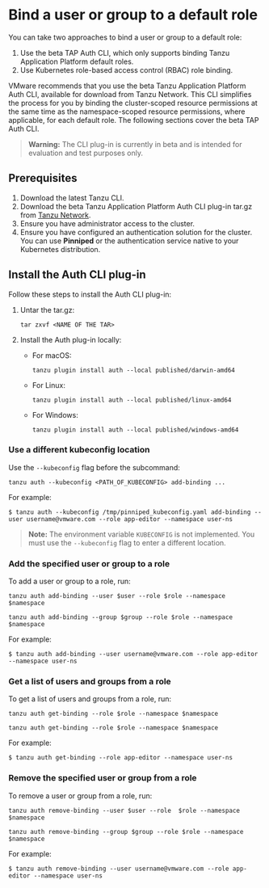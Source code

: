 # Bind a user or group to a default role

You can take two approaches to bind a user or group to a default role:

1. Use the beta TAP Auth CLI, which only supports binding Tanzu Application Platform default roles.
1. Use Kubernetes role-based access control (RBAC) role binding.

VMware recommends that you use the beta Tanzu Application Platform Auth CLI, available for download from Tanzu Network. This CLI simplifies the process for you by binding the cluster-scoped resource permissions at the same time as the namespace-scoped resource permissions, where applicable, for each default role. The following sections cover the beta TAP Auth CLI.

>**Warning:** The CLI plug-in is currently in beta and is intended for evaluation and test purposes only.

## <a id="prereqs"></a>Prerequisites

1. Download the latest Tanzu CLI.
1. Download the beta Tanzu Application Platform Auth CLI plug-in tar.gz from [Tanzu Network](https://network.tanzu.vmware.com/products/tap-auth).
1. Ensure you have administrator access to the cluster.
1. Ensure you have configured an authentication solution for the cluster. You can use **Pinniped** or the authentication service native to your Kubernetes distribution.


## <a id="install"></a>Install the Auth CLI plug-in

Follow these steps to install the Auth CLI plug-in:

1. Untar the tar.gz:

    ```
    tar zxvf <NAME OF THE TAR>
    ```

1. Install the Auth plug-in locally:

    - For macOS:

        ```
        tanzu plugin install auth --local published/darwin-amd64
        ```

    - For Linux:

        ```
        tanzu plugin install auth --local published/linux-amd64
        ```

    - For Windows:

        ```
        tanzu plugin install auth --local published/windows-amd64
        ```

### <a id="use-kubeconfig"></a>Use a different kubeconfig location

Use the `--kubeconfig` flag before the subcommand:

```
tanzu auth --kubeconfig <PATH_OF_KUBECONFIG> add-binding ...
```

For example:

```
$ tanzu auth --kubeconfig /tmp/pinniped_kubeconfig.yaml add-binding --user username@vmware.com --role app-editor --namespace user-ns
```

>**Note:** The environment variable `KUBECONFIG` is not implemented. You must use the `--kubeconfig` flag to enter a different location.

### <a id="add-user-group-to-role"></a>Add the specified user or group to a role

To add a user or group to a role, run:

```
tanzu auth add-binding --user $user --role $role --namespace $namespace

tanzu auth add-binding --group $group --role $role --namespace $namespace
```

For example:

```
$ tanzu auth add-binding --user username@vmware.com --role app-editor --namespace user-ns
```

### <a id="get-list-users"></a>Get a list of users and groups from a role

To get a list of users and groups from a role, run:

```
tanzu auth get-binding --role $role --namespace $namespace

tanzu auth get-binding --role $role --namespace $namespace
```

For example:

```
$ tanzu auth get-binding --role app-editor --namespace user-ns
```

### <a id="remove-binding"></a>Remove the specified user or group from a role

To remove a user or group from a role, run:

```
tanzu auth remove-binding --user $user --role  $role --namespace $namespace

tanzu auth remove-binding --group $group --role $role --namespace $namespace
```

For example:

```
$ tanzu auth remove-binding --user username@vmware.com --role app-editor --namespace user-ns
```
